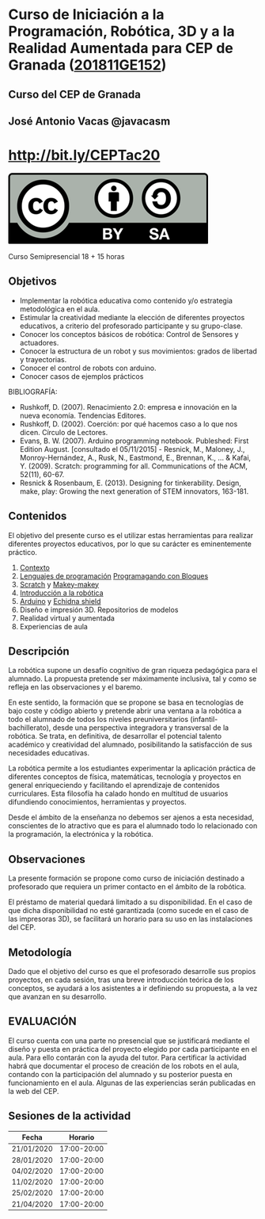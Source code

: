 # Curso de Iniciación a la Programación, Robótica, 3D y a la Realidad Aumentada para CEP de Granada ([201811GE152](https://www.juntadeandalucia.es/educacion/secretariavirtual/consultaCEP/actividad/201811GE152/))

## Curso del CEP de Granada

## José Antonio Vacas @javacasm 

# http://bit.ly/CEPTac20

![Licencia CC](./images/Licencia_CC.png)


Curso Semipresencial    18 + 15 horas

## Objetivos

- Implementar la robótica educativa como contenido y/o estrategia metodológica en el aula.
- Estimular la creatividad mediante la elección de diferentes proyectos educativos, a criterio del profesorado participante y su grupo-clase.
- Conocer los conceptos básicos de robótica: Control de Sensores y actuadores.
- Conocer la estructura de un robot y sus movimientos: grados de libertad y trayectorias.
- Conocer el control de robots con arduino.
- Conocer casos de ejemplos prácticos

BIBLIOGRAFÍA:
- Rushkoff, D. (2007). Renacimiento 2.0: empresa e innovación en la nueva economía. Tendencias Editores.
- Rushkoff, D. (2002). Coerción: por qué hacemos caso a lo que nos dicen. Círculo de Lectores.
- Evans, B. W. (2007). Arduino programming notebook. Publeshed: First Edition August. [consultado el 05/11/2015] - Resnick, M., Maloney, J., Monroy-Hernández, A., Rusk, N., Eastmond, E., Brennan, K., ... & Kafai, Y. (2009). Scratch: programming for all. Communications of the ACM, 52(11), 60-67.
- Resnick & Rosenbaum, E. (2013). Designing for tinkerability. Design, make, play: Growing the next generation of STEM innovators, 163-181.

## Contenidos

El objetivo del presente curso es el utilizar estas herramientas para realizar diferentes proyectos educativos, por lo que su carácter es eminentemente práctico.
1. [Contexto](./contexto.md)
1. [Lenguajes de programación](./IniciacionProgramacion.md) [Programagando con Bloques](./Bloques.md)
1. [Scratch](./Scratch/Scratch.md) y [Makey-makey](./MakeyMakey/)
1. [Introducción a la robótica](./IniciacionRobotica.md)
1. [Arduino](./arduinoBloacks.md) y [Echidna shield](./Echidna.md)
1. Diseño e impresión 3D. Repositorios de modelos
1. Realidad virtual y aumentada
1. Experiencias de aula 

## Descripción

La robótica supone un desafío cognitivo de gran riqueza pedagógica para el alumnado. La propuesta pretende ser máximamente inclusiva, tal y como se refleja en las observaciones y el baremo.

En este sentido, la formación que se propone se basa en tecnologías de bajo coste y código abierto y pretende abrir una ventana a la robótica a todo el alumnado de todos los niveles preuniversitarios (infantil-bachillerato), desde una perspectiva integradora y transversal de la robótica. Se trata, en definitiva, de desarrollar el potencial talento académico y creatividad del alumnado, posibilitando la satisfacción de sus necesidades educativas.

La robótica permite a los estudiantes experimentar la aplicación práctica de diferentes conceptos de física, matemáticas, tecnología y proyectos en general enriqueciendo y facilitando el aprendizaje de contenidos curriculares. Esta filosofía ha calado hondo en multitud de usuarios difundiendo conocimientos, herramientas y proyectos.

Desde el ámbito de la enseñanza no debemos ser ajenos a esta necesidad, conscientes de lo atractivo que es para el alumnado todo lo relacionado con la programación, la electrónica y la robótica.

## Observaciones

La presente formación se propone como curso de iniciación destinado a profesorado que requiera un primer contacto en el ámbito de la robótica.

El préstamo de material quedará limitado a su disponibilidad. En el caso de que dicha disponibilidad no esté garantizada (como sucede en el caso de las impresoras 3D), se facilitará un horario para su uso en las instalaciones del CEP.

## Metodología

Dado que el objetivo del curso es que el profesorado desarrolle sus propios proyectos, en cada sesión, tras una breve introducción teórica de los conceptos, se ayudará a los asistentes a ir definiendo su propuesta, a la vez que avanzan en su desarrollo.

## EVALUACIÓN

El curso cuenta con una parte no presencial que se justificará mediante el diseño y puesta en práctica del proyecto elegido por cada participante en el aula. Para ello contarán con la ayuda del tutor. Para certificar la actividad habrá que documentar el proceso de creación de los robots en el aula, contando con la participación del alumnado y su posterior puesta en funcionamiento en el aula. Algunas de las experiencias serán publicadas en la web del CEP.

## Sesiones de la actividad

|Fecha	|Horario
|---|---
|21/01/2020|17:00-20:00
|28/01/2020|17:00-20:00
|04/02/2020|17:00-20:00
|11/02/2020|17:00-20:00
|25/02/2020|17:00-20:00
|21/04/2020|17:00-20:00

